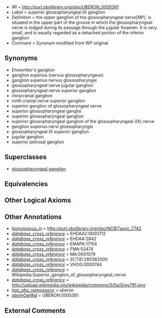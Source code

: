  * *IRI* = http://purl.obolibrary.org/obo/UBERON_0005361
 * *Label* = superior glossopharyngeal IX ganglion
 * *Definition* = the upper ganglion of the glossopharyngeal nerve[MP]. is situated in the upper part of the groove in which the glossopharyngeal nerve is lodged during its passage through the jugular foramen. It is very small, and is usually regarded as a detached portion of the inferior ganglion
 * *Comment* = Synonym modified from WP original

## Synonyms

 * Ehrenritter's ganglion
 * ganglion superius (nervus glossopharyngeus)
 * ganglion superius nervus glossopharyngei
 * glossopharyngeal nerve jugular ganglion
 * glossopharyngeal nerve superior ganglion
 * intracranial ganglion
 * ninth cranial nerve superior ganglion
 * superior ganglion of glossopharyngeal nerve
 * superior glossopharyngeal ganglia
 * superior glossopharyngeal ganglion
 * superior glossopharyngeal ganglion of the glossopharyngeal (IX) nerve
 * ganglion superius nervi glossopharyngei
 * glossopharyngeal IX superior ganglion
 * jugular ganglion
 * superior petrosal ganglion

## Superclasses

 * [glossopharyngeal ganglion](../../UBERON/01/UBERON_0001701.md)

## Equivalencies


## Other Logical Axioms


## Other Annotations

 * *[homologous_in](../../core#homologous/in/core#homologous_in.md)* = http://purl.obolibrary.org/obo/NCBITaxon_7742
 * *[database_cross_reference](../../ef/oboInOwl#hasDbXref.md)* = EHDAA2:0000712
 * *[database_cross_reference](../../ef/oboInOwl#hasDbXref.md)* = EHDAA:2842
 * *[database_cross_reference](../../ef/oboInOwl#hasDbXref.md)* = EMAPA:17154
 * *[database_cross_reference](../../ef/oboInOwl#hasDbXref.md)* = FMA:53474
 * *[database_cross_reference](../../ef/oboInOwl#hasDbXref.md)* = MA:0001079
 * *[database_cross_reference](../../ef/oboInOwl#hasDbXref.md)* = SCTID:280362000
 * *[database_cross_reference](../../ef/oboInOwl#hasDbXref.md)* = VHOG:0000744
 * *[database_cross_reference](../../ef/oboInOwl#hasDbXref.md)* = Wikipedia:Superior_ganglion_of_glossopharyngeal_nerve
 * *[database_cross_reference](../../ef/oboInOwl#hasDbXref.md)* = http://upload.wikimedia.org/wikipedia/commons/5/5e/Gray791.png
 * *[has_obo_namespace](../../ce/oboInOwl#hasOBONamespace.md)* = uberon
 * *[oboInOwl#id](../../id/oboInOwl#id.md)* = UBERON:0005361

## External Comments

